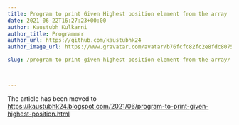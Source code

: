 ```yaml
---
title: Program to print Given Highest position element from the array
date: 2021-06-22T16:27:23+00:00
author: Kaustubh Kulkarni
author_title: Programmer
author_url: https://github.com/kaustubhk24
author_image_url: https://www.gravatar.com/avatar/b76fcfc82fc2e8fdc8075636f1735f61?s=200

slug: /program-to-print-given-highest-position-element-from-the-array/



---
```

The article has been moved to https://kaustubhk24.blogspot.com/2021/06/program-to-print-given-highest-position.html